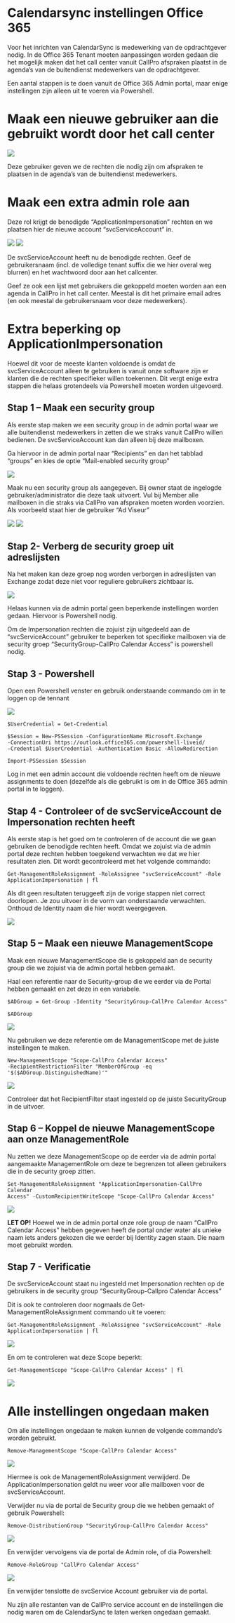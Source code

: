 # Calendarsync instellingen Office 365

Voor het inrichten van CalendarSync is medewerking van de opdrachtgever
nodig. In de Office 365 Tenant moeten aanpassingen worden gedaan die het
mogelijk maken dat het call center vanuit CallPro afspraken plaatst in
de agenda’s van de buitendienst medewerkers van de opdrachtgever.

Een aantal stappen is te doen vanuit de Office 365 Admin portal, maar
enige instellingen zijn alleen uit te voeren via Powershell.

# Maak een nieuwe gebruiker aan die gebruikt wordt door het call center

![](./media/image1.png)

Deze gebruiker geven we de rechten die nodig zijn om afspraken te
plaatsen in de agenda’s van de buitendienst medewerkers.

# Maak een extra admin role aan

Deze rol krijgt de benodigde “ApplicationImpersonation” rechten en we
plaatsen hier de nieuwe account “svcServiceAccount” in.

![](./media/image2.png)
![](./media/image3.png)

De svcServiceAccount heeft nu de benodigde rechten. Geef de
gebruikersnaam (incl. de volledige tenant suffix die we hier overal weg
blurren) en het wachtwoord door aan het callcenter.

Geef ze ook een lijst met gebruikers die gekoppeld moeten worden aan een
agenda in CallPro in het call center. Meestal is dit het primaire email
adres (en ook meestal de gebruikersnaam voor deze medewerkers).

# Extra beperking op ApplicationImpersonation

Hoewel dit voor de meeste klanten voldoende is omdat de
svcServiceAccount alleen te gebruiken is vanuit onze software zijn er
klanten die de rechten specifieker willen toekennen. Dit vergt enige
extra stappen die helaas grotendeels via Powershell moeten worden
uitgevoerd.

## Stap 1 – Maak een security group

Als eerste stap maken we een security group in de admin portal waar we
alle buitendienst medewerkers in zetten die we straks vanuit CallPro
willen bedienen. De svcServiceAccount kan dan alleen bij deze mailboxen.

Ga hiervoor in de admin portal naar “Recipients” en dan het tabblad
“groups” en kies de optie “Mail-enabled security group”

![](./media/image4.png)

Maak nu een security group als aangegeven. Bij owner staat de ingelogde
gebruiker/administrator die deze taak uitvoert. Vul bij Member alle
mailboxen in die straks via CallPro van afspraken moeten worden
voorzien. Als voorbeeld staat hier de gebruiker “Ad Viseur”

![](./media/image5.png) 
![](./media/image6.png)

## Stap 2- Verberg de security groep uit adreslijsten

Na het maken kan deze groep nog worden verborgen in adreslijsten van
Exchange zodat deze niet voor reguliere gebruikers zichtbaar is.

![](./media/image7.png)

Helaas kunnen via de admin portal geen beperkende instellingen worden
gedaan. Hiervoor is Powershell nodig.

Om de Impersonation rechten die zojuist zijn uitgedeeld aan de
“svcServiceAccount” gebruiker te beperken tot specifieke mailboxen via
de security groep “SecurityGroup-CallPro Calendar Access” is powershell
nodig.

## Stap 3 - Powershell

Open een Powershell venster en gebruik onderstaande commando om in te
loggen op de tennant

![](./media/image8.png)
```
$UserCredential = Get-Credential

$Session = New-PSSession -ConfigurationName Microsoft.Exchange
-ConnectionUri https://outlook.office365.com/powershell-liveid/
-Credential $UserCredential -Authentication Basic -AllowRedirection

Import-PSSession $Session
```
Log in met een admin account die voldoende rechten heeft om de nieuwe
assignments te doen (dezelfde als die gebruikt is om in de Office 365
admin portal in te loggen).

## Stap 4 - Controleer of de svcServiceAccount de Impersonation rechten heeft

Als eerste stap is het goed om te controleren of de account die we gaan
gebruiken de benodigde rechten heeft. Omdat we zojuist via de admin
portal deze rechten hebben toegekend verwachten we dat we hier
resultaten zien. Dit wordt gecontroleerd met het volgende commando:
```
Get-ManagementRoleAssignment -RoleAssignee "svcServiceAccount" -Role
ApplicationImpersonation | fl
```
Als dit geen resultaten teruggeeft zijn de vorige stappen niet correct
doorlopen. Je zou uitvoer in de vorm van onderstaande verwachten.
Onthoud de Identity naam die hier wordt weergegeven.

![](./media/image9.png)

## Stap 5 – Maak een nieuwe ManagementScope

Maak een nieuwe ManagementScope die is gekoppeld aan de security group
die we zojuist via de admin portal hebben gemaakt.

Haal een referentie naar de Security-group die we eerder via de Portal
hebben gemaakt en zet deze in een variabele.
```
$ADGroup = Get-Group -Identity "SecurityGroup-CallPro Calendar Access"

$ADGroup
```
![](./media/image10.png)

Nu gebruiken we deze referentie om de ManagementScope met de juiste
instellingen te maken.
```
New-ManagementScope "Scope-CallPro Calendar Access"
-RecipientRestrictionFilter "MemberOfGroup -eq
'$($ADGroup.DistinguishedName)'"
```
![](./media/image11.png)

Controleer dat het RecipientFilter staat ingesteld op de juiste
SecurityGroup in de uitvoer.

## Stap 6 – Koppel de nieuwe ManagementScope aan onze ManagementRole 

Nu zetten we deze ManagementScope op de eerder via de admin portal
aangemaakte ManagementRole om deze te begrenzen tot alleen gebruikers
die in de security groep zitten.
```
Set-ManagementRoleAssignment "ApplicationImpersonation-CallPro Calendar
Access" -CustomRecipientWriteScope "Scope-CallPro Calendar Access"
```
![](./media/image12.png)

**LET OP\!** Hoewel we in de admin portal onze role group de naam
“CallPro Calendar Access” hebben gegeven heeft de portal onder water
als unieke naam iets anders gekozen die we eerder bij Identity zagen
staan. Die naam moet gebruikt worden.

## Stap 7 - Verificatie

De svcServiceAccount staat nu ingesteld met Impersonation rechten op de
gebruikers in de security group “SecurityGroup-Callpro Calendar Access”

Dit is ook te controleren door nogmaals de Get-ManagementRoleAssignment
commando uit te voeren:
```
Get-ManagementRoleAssignment -RoleAssignee "svcServiceAccount" -Role
ApplicationImpersonation | fl
```
![](./media/image13.png)

En om te controleren wat deze Scope beperkt:
```
Get-ManagementScope "Scope-CallPro Calendar Access" | fl
```
![](./media/image14.png)

# Alle instellingen ongedaan maken

Om alle instellingen ongedaan te maken kunnen de volgende commando’s
worden gebruikt.
```
Remove-ManagementScope "Scope-CallPro Calendar Access"
```
![](./media/image15.png)

Hiermee is ook de ManagementRoleAssignment verwijderd. De
ApplicationImpersonation geldt nu weer voor alle mailboxen voor de
svcServiceAccount.

Verwijder nu via de portal de Security group die we hebben gemaakt of
gebruik Powershell:
```
Remove-DistributionGroup "SecurityGroup-CallPro Calendar Access"
```
![](./media/image16.png)

En verwijder vervolgens via de portal de Admin role, of dia Powershell:
```
Remove-RoleGroup "CallPro Calendar Access"
```
![](./media/image17.png)

En verwijder tenslotte de svcService Account gebruiker via de portal.

Nu zijn alle restanten van de CallPro service account en de instellingen die nodig waren om de CalendarSync te laten werken ongedaan gemaakt.

